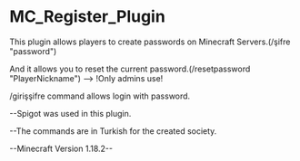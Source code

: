 # MC_Register_Plugin
This plugin allows players to create passwords on Minecraft Servers.(/şifre "password")

And it allows you to reset the current password.(/resetpassword "PlayerNickname") --> !Only admins use!

/girişşifre command allows login with password.


--Spigot was used in this plugin.

--The commands are in Turkish for the created society.

--Minecraft Version 1.18.2--
